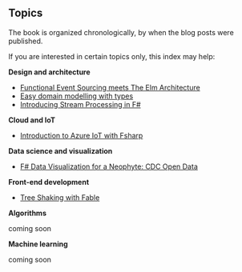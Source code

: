 ## Topics

The book is organized chronologically, by when the blog posts were published.

If you are interested in certain topics only, this index may help:

**Design and architecture**

* [Functional Event Sourcing meets The Elm Architecture](2016-11-27-Anthony_Lloyd/index.md)
* [Easy domain modelling with types](2016-11-28-Mark_Seemann/index.md)
* [Introducing Stream Processing in F#](2016-11-29-Mikhail_Shilkov/index.md)
  
**Cloud and IoT**

* [Introduction to Azure IoT with Fsharp](2016-11-28-Bill_Berry/index.md)

**Data science and visualization**

* [F# Data Visualization for a Neophyte: CDC Open Data](2016-11-27-Rick_Pack/index.md)

**Front-end development**

* [Tree Shaking with Fable](2016-11-30-Alfonso_Garcia-Caro/index.md)

**Algorithms**

coming soon

**Machine learning**

coming soon